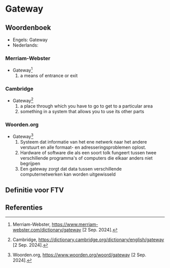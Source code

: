 # Gateway

## Woordenboek

- Engels: Gateway
- Nederlands:

### Merriam-Webster

- Gateway[^1]
  1. a means of entrance or exit

### Cambridge

- Gateway[^2]
  1. a place through which you have to go to get to a particular area
  2. something in a system that allows you to use its other parts

### Woorden.org

- Gateway[^3]
  1. Systeem dat informatie van het ene netwerk naar het andere verstuurt en alle formaat- en adresseringsproblemen oplost.
  2. Hardware of software die als een soort tolk fungeert tussen twee verschillende programma's of computers die elkaar anders niet begrijpen
  3. Een gateway zorgt dat data tussen verschillende computernetwerken kan worden uitgewisseld

## Definitie voor FTV

## Referenties

[^1]: Merriam-Webster, https://www.merriam-webster.com/dictionary/gateway [2 Sep. 2024].
[^2]: Cambridge, https://dictionary.cambridge.org/dictionary/english/gateway [2 Sep. 2024].
[^3]: Woorden.org, https://www.woorden.org/woord/gateway [2 Sep. 2024].
